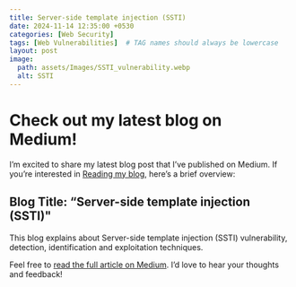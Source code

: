 ```yaml
---
title: Server-side template injection (SSTI)
date: 2024-11-14 12:35:00 +0530
categories: [Web Security]
tags: [Web Vulnerabilities]  # TAG names should always be lowercase
layout: post
image:
  path: assets/Images/SSTI_vulnerability.webp
  alt: SSTI
---
```


# Check out my latest blog on Medium! 

I’m excited to share my latest blog post that I’ve published on Medium. If you’re interested in [Reading my blog](https://medium.com/@xUr00U/server-side-template-injection-ssti-f2fc499699ed), here’s a brief overview:

## Blog Title: “Server-side template injection (SSTI)"

This blog explains about Server-side template injection (SSTI) vulnerability, detection, identification and exploitation techniques.

Feel free to [read the full article on Medium](https://medium.com/@xUr00U/server-side-template-injection-ssti-f2fc499699ed). I’d love to hear your thoughts and feedback!
